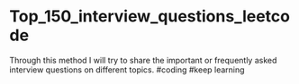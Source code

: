 # Top_150_interview_questions_leetcode
Through this method I will try to share the important or frequently asked interview questions on different topics.
#coding
#keep learning

